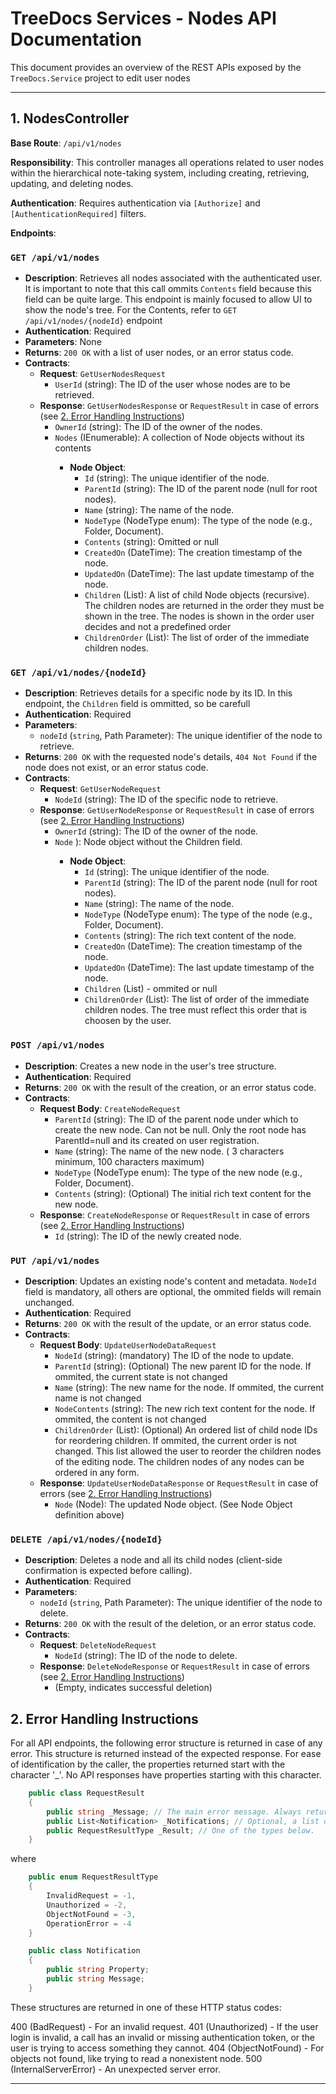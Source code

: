 # TreeDocs Services - Nodes API Documentation

This document provides an overview of the REST APIs exposed by the `TreeDocs.Service` project to edit user nodes

---

## 1. NodesController

**Base Route**: `/api/v1/nodes`

**Responsibility**: This controller manages all operations related to user nodes within the hierarchical note-taking system, including creating, retrieving, updating, and deleting nodes.

**Authentication**: Requires authentication via `[Authorize]` and `[AuthenticationRequired]` filters.

**Endpoints**:

### `GET /api/v1/nodes`
- **Description**: Retrieves all nodes associated with the authenticated user. It is important to note that this call ommits `Contents` field because this field can be quite large. This endpoint is mainly focused to allow UI to show the node's tree. For the Contents, refer to `GET /api/v1/nodes/{nodeId}` endpoint
- **Authentication**: Required
- **Parameters**: None
- **Returns**: `200 OK` with a list of user nodes, or an error status code.
- **Contracts**:
    - **Request**: `GetUserNodesRequest`
        - `UserId` (string): The ID of the user whose nodes are to be retrieved.
    - **Response**: `GetUserNodesResponse` or `RequestResult` in case of errors (see [2. Error Handling Instructions](#2-error-handling-instructions))
        - `OwnerId` (string): The ID of the owner of the nodes.
        - `Nodes` (IEnumerable<Node>): A collection of Node objects without its contents
            - **Node Object**:
                - `Id` (string): The unique identifier of the node.
                - `ParentId` (string): The ID of the parent node (null for root nodes).
                - `Name` (string): The name of the node.
                - `NodeType` (NodeType enum): The type of the node (e.g., Folder, Document).
                - `Contents` (string): Omitted or null
                - `CreatedOn` (DateTime): The creation timestamp of the node.
                - `UpdatedOn` (DateTime): The last update timestamp of the node.
                - `Children` (List<Node>): A list of child Node objects (recursive). The children nodes are returned in the order they must be shown in the tree. The nodes is shown in the order user decides and not a predefined order
                - `ChildrenOrder` (List<string>): The list of order of the immediate children nodes.

### `GET /api/v1/nodes/{nodeId}`
- **Description**: Retrieves details for a specific node by its ID. In this endpoint, the `Children` field is ommitted, so be carefull
- **Authentication**: Required
- **Parameters**:
    - `nodeId` (`string`, Path Parameter): The unique identifier of the node to retrieve.
- **Returns**: `200 OK` with the requested node's details, `404 Not Found` if the node does not exist, or an error status code.
- **Contracts**:
    - **Request**: `GetUserNodeRequest`
        - `NodeId` (string): The ID of the specific node to retrieve.
    - **Response**: `GetUserNodeResponse` or `RequestResult` in case of errors (see [2. Error Handling Instructions](#2-error-handling-instructions))
        - `OwnerId` (string): The ID of the owner of the node.
        - `Node` <Node>): Node object without the Children field.
            - **Node Object**:
                - `Id` (string): The unique identifier of the node.
                - `ParentId` (string): The ID of the parent node (null for root nodes).
                - `Name` (string): The name of the node.
                - `NodeType` (NodeType enum): The type of the node (e.g., Folder, Document).
                - `Contents` (string): The rich text content of the node. 
                - `CreatedOn` (DateTime): The creation timestamp of the node.
                - `UpdatedOn` (DateTime): The last update timestamp of the node.
                - `Children` (List<Node>) - ommited or null
                - `ChildrenOrder` (List<string>): The list of order of the immediate children nodes. The tree must reflect this order that is choosen by the user.

### `POST /api/v1/nodes`
- **Description**: Creates a new node in the user's tree structure.
- **Authentication**: Required
- **Returns**: `200 OK` with the result of the creation, or an error status code.
- **Contracts**:
    - **Request Body**: `CreateNodeRequest`
        - `ParentId` (string): The ID of the parent node under which to create the new node. Can not be null. Only the root node has ParentId=null and its created on user registration.
        - `Name` (string): The name of the new node. ( 3 characters minimum, 100 characters maximum)
        - `NodeType` (NodeType enum): The type of the new node (e.g., Folder, Document).
        - `Contents` (string): (Optional) The initial rich text content for the new node.
    - **Response**: `CreateNodeResponse` or `RequestResult` in case of errors (see [2. Error Handling Instructions](#2-error-handling-instructions))
        - `Id` (string): The ID of the newly created node.

### `PUT /api/v1/nodes`
- **Description**: Updates an existing node's content and metadata. `NodeId` field is mandatory, all others are optional, the ommited fields will remain unchanged.
- **Authentication**: Required
- **Returns**: `200 OK` with the result of the update, or an error status code.
- **Contracts**:
    - **Request Body**: `UpdateUserNodeDataRequest`
        - `NodeId` (string): (mandatory) The ID of the node to update.
        - `ParentId` (string): (Optional) The new parent ID for the node. If ommited, the current state is not changed
        - `Name` (string): The new name for the node. If ommited, the current name is not changed
        - `NodeContents` (string): The new rich text content for the node. If ommited, the content is not changed
        - `ChildrenOrder` (List<string>): (Optional) An ordered list of child node IDs for reordering children. If ommited, the current order is not changed. This list allowed the user to reorder the children nodes of the editing node. The children nodes of any nodes can be ordered in any form.
    - **Response**: `UpdateUserNodeDataResponse` or `RequestResult` in case of errors (see [2. Error Handling Instructions](#2-error-handling-instructions))
        - `Node` (Node): The updated Node object. (See Node Object definition above)

### `DELETE /api/v1/nodes/{nodeId}`
- **Description**: Deletes a node and all its child nodes (client-side confirmation is expected before calling).
- **Authentication**: Required
- **Parameters**:
    - `nodeId` (`string`, Path Parameter): The unique identifier of the node to delete.
- **Returns**: `200 OK` with the result of the deletion, or an error status code.
- **Contracts**:
    - **Request**: `DeleteNodeRequest`
        - `NodeId` (string): The ID of the node to delete.
    - **Response**: `DeleteNodeResponse` or `RequestResult` in case of errors (see [2. Error Handling Instructions](#2-error-handling-instructions))
        - (Empty, indicates successful deletion)


## 2. Error Handling Instructions
For all API endpoints, the following error structure is returned in case of any error. This structure is returned instead of the expected response. For ease of identification by the caller, the properties returned start with the character '_'. No API responses have properties starting with this character.

```c#
    public class RequestResult
    {
        public string _Message; // The main error message. Always returned.
        public List<Notification> _Notifications; // Optional, a list of notifications or errors, useful for toast messages.
        public RequestResultType _Result; // One of the types below.
    }
```
where
```c# 
    public enum RequestResultType
    { 
        InvalidRequest = -1,
        Unauthorized = -2,
        ObjectNotFound = -3,
        OperationError = -4
    }

    public class Notification
    {
        public string Property;
        public string Message;
    }
```

These structures are returned in one of these HTTP status codes:

400 (BadRequest) - For an invalid request.
401 (Unauthorized) - If the user login is invalid, a call has an invalid or missing authentication token, or the user is trying to access something they cannot.
404 (ObjectNotFound) - For objects not found, like trying to read a nonexistent node.
500 (InternalServerError) - An unexpected server error.


---

